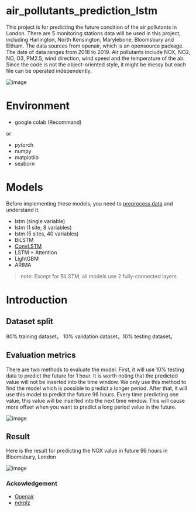 # air_pollutants_prediction_lstm
This project is for predicting the future condition of the air pollutants in London. There are 5 monitoring stations data will be used in this project, including Harlington, North Kensington, Marylebone, Bloomsbury and Eltham. The data sources from openair, which is an opensource package. The date of data ranges from 2018 to 2019. Air pollutants include NOX, NO2, NO, O3, PM2.5, wind direction, wind speed and the temperature of the air. Since the code is not the object-oriented style, it might be messy but each file can be operated independently.


![image](https://github.com/RobinLuoNanjing/air_pollutants_prediction_lstm/blob/master/MD_pic/location.jpg)


# Environment
- google colab (Recommand)

or

- pytorch
- numpy
- matplotlib
- seaborn

# Models
Before implementing these models, you need to [preprocess data](https://github.com/RobinLuoNanjing/air_pollutants_prediction_lstm/blob/master/data_process.ipynb) and understand it.

- lstm (single variable)
- lstm (1 site, 8 variables)
- lstm (5 sites, 40 variables)
- BiLSTM 
- [ConvLSTM](https://github.com/RobinLuoNanjing/air_pollutants_prediction_lstm/blob/master/convlstm_multivar_sites.ipynb)
- LSTM + Attention
- LightGBM
- ARIMA

> note: Except for BiLSTM, all models use 2 fully-connected layers

# Introduction

## Dataset split
80% training dataset， 10% validation dataset，10% testing dataset。

## Evaluation metrics
There are two methods to evaluate the model. First, it will use 10% testing data to predict the future for 1 hour. It is worth noting that the predicted value will not be inserted into the time window. We only use this method to find the model which is possible to predict a longer period. After that, it will use this model to predict the future 96 hours. Every time predicting one value, this value will be inserted into the next time window. This will cause more offset when you want to predict a long period value in the future.


![image](https://github.com/RobinLuoNanjing/air_pollutants_prediction_lstm/blob/master/MD_pic/time_window.jpg)

## Result
Here is the result for predicting the NOX value in future 96 hours in Bloomsbury, London

![image](https://github.com/RobinLuoNanjing/air_pollutants_prediction_lstm/blob/master/MD_pic/results_nox.png)








































### Ackowledgement
- [Openair](https://davidcarslaw.github.io/openair/)
- [ndrplz](https://github.com/ndrplz/ConvLSTM_pytorch)

